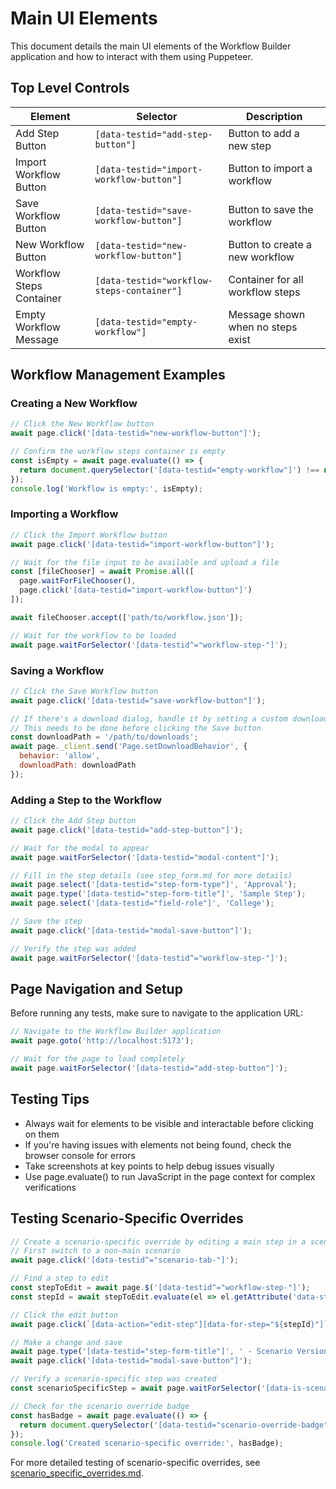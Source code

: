 # Main UI Elements

This document details the main UI elements of the Workflow Builder application and how to interact with them using Puppeteer.

## Top Level Controls

| Element | Selector | Description |
|---------|----------|-------------|
| Add Step Button | `[data-testid="add-step-button"]` | Button to add a new step |
| Import Workflow Button | `[data-testid="import-workflow-button"]` | Button to import a workflow |
| Save Workflow Button | `[data-testid="save-workflow-button"]` | Button to save the workflow |
| New Workflow Button | `[data-testid="new-workflow-button"]` | Button to create a new workflow |
| Workflow Steps Container | `[data-testid="workflow-steps-container"]` | Container for all workflow steps |
| Empty Workflow Message | `[data-testid="empty-workflow"]` | Message shown when no steps exist |

## Workflow Management Examples

### Creating a New Workflow

```javascript
// Click the New Workflow button
await page.click('[data-testid="new-workflow-button"]');

// Confirm the workflow steps container is empty
const isEmpty = await page.evaluate(() => {
  return document.querySelector('[data-testid="empty-workflow"]') !== null;
});
console.log('Workflow is empty:', isEmpty);
```

### Importing a Workflow

```javascript
// Click the Import Workflow button
await page.click('[data-testid="import-workflow-button"]');

// Wait for the file input to be available and upload a file
const [fileChooser] = await Promise.all([
  page.waitForFileChooser(),
  page.click('[data-testid="import-workflow-button"]')
]);

await fileChooser.accept(['path/to/workflow.json']);

// Wait for the workflow to be loaded
await page.waitForSelector('[data-testid^="workflow-step-"]');
```

### Saving a Workflow

```javascript
// Click the Save Workflow button
await page.click('[data-testid="save-workflow-button"]');

// If there's a download dialog, handle it by setting a custom download path
// This needs to be done before clicking the Save button
const downloadPath = '/path/to/downloads';
await page._client.send('Page.setDownloadBehavior', {
  behavior: 'allow',
  downloadPath: downloadPath
});
```

### Adding a Step to the Workflow

```javascript
// Click the Add Step button
await page.click('[data-testid="add-step-button"]');

// Wait for the modal to appear
await page.waitForSelector('[data-testid="modal-content"]');

// Fill in the step details (see step_form.md for more details)
await page.select('[data-testid="step-form-type"]', 'Approval');
await page.type('[data-testid="step-form-title"]', 'Sample Step');
await page.select('[data-testid="field-role"]', 'College');

// Save the step
await page.click('[data-testid="modal-save-button"]');

// Verify the step was added
await page.waitForSelector('[data-testid^="workflow-step-"]');
```

## Page Navigation and Setup

Before running any tests, make sure to navigate to the application URL:

```javascript
// Navigate to the Workflow Builder application
await page.goto('http://localhost:5173');

// Wait for the page to load completely
await page.waitForSelector('[data-testid="add-step-button"]');
```

## Testing Tips

- Always wait for elements to be visible and interactable before clicking on them
- If you're having issues with elements not being found, check the browser console for errors
- Take screenshots at key points to help debug issues visually
- Use page.evaluate() to run JavaScript in the page context for complex verifications

## Testing Scenario-Specific Overrides

```javascript
// Create a scenario-specific override by editing a main step in a scenario
// First switch to a non-main scenario
await page.click('[data-testid^="scenario-tab-"]');

// Find a step to edit
const stepToEdit = await page.$('[data-testid^="workflow-step-"]');
const stepId = await stepToEdit.evaluate(el => el.getAttribute('data-step-id'));

// Click the edit button
await page.click(`[data-action="edit-step"][data-for-step="${stepId}"]`);

// Make a change and save
await page.type('[data-testid="step-form-title"]', ' - Scenario Version');
await page.click('[data-testid="modal-save-button"]');

// Verify a scenario-specific step was created
const scenarioSpecificStep = await page.waitForSelector('[data-is-scenario-specific="true"]');

// Check for the scenario override badge
const hasBadge = await page.evaluate(() => {
  return document.querySelector('[data-testid="scenario-override-badge"]') !== null;
});
console.log('Created scenario-specific override:', hasBadge);
```

For more detailed testing of scenario-specific overrides, see [scenario_specific_overrides.md](./workflow_scenarios/scenario_specific_overrides.md).
